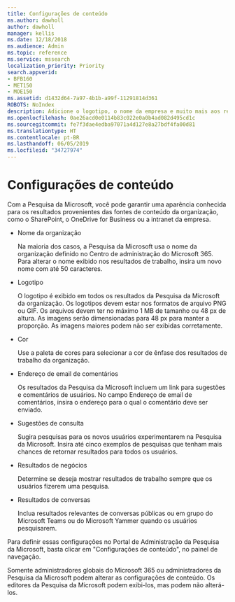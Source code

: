 ```yaml
---
title: Configurações de conteúdo
ms.author: dawholl
author: dawholl
manager: kellis
ms.date: 12/18/2018
ms.audience: Admin
ms.topic: reference
ms.service: mssearch
localization_priority: Priority
search.appverid:
- BFB160
- MET150
- MOE150
ms.assetid: d1432d64-7a97-4b1b-a99f-11291814d361
ROBOTS: NoIndex
description: Adicione o logotipo, o nome da empresa e muito mais aos resultados de trabalho da Pesquisa da Microsoft
ms.openlocfilehash: 0ae26acd0e0114b83c022e0a0b4ad082d495cd1c
ms.sourcegitcommit: fe7f3dae4edba97071a4d127e8a27bdf4fa00d81
ms.translationtype: HT
ms.contentlocale: pt-BR
ms.lasthandoff: 06/05/2019
ms.locfileid: "34727974"
---
```

# <a name="content-settings"></a>Configurações de conteúdo

 
Com a Pesquisa da Microsoft, você pode garantir uma aparência conhecida para os resultados provenientes das fontes de conteúdo da organização, como o SharePoint, o OneDrive for Business ou a intranet da empresa. 
  
- Nome da organização
    
    Na maioria dos casos, a Pesquisa da Microsoft usa o nome da organização definido no Centro de administração do Microsoft 365. Para alterar o nome exibido nos resultados de trabalho, insira um novo nome com até 50 caracteres.
    
- Logotipo
    
    O logotipo é exibido em todos os resultados da Pesquisa da Microsoft da organização. Os logotipos devem estar nos formatos de arquivo PNG ou GIF. Os arquivos devem ter no máximo 1 MB de tamanho ou 48 px de altura. As imagens serão dimensionadas para 48 px para manter a proporção. As imagens maiores podem não ser exibidas corretamente.
    
- Cor
    
    Use a paleta de cores para selecionar a cor de ênfase dos resultados de trabalho da organização.
    
- Endereço de email de comentários
    
    Os resultados da Pesquisa da Microsoft incluem um link para sugestões e comentários de usuários. No campo Endereço de email de comentários, insira o endereço para o qual o comentário deve ser enviado.
    
- Sugestões de consulta
    
    Sugira pesquisas para os novos usuários experimentarem na Pesquisa da Microsoft. Insira até cinco exemplos de pesquisas que tenham mais chances de retornar resultados para todos os usuários.
    
- Resultados de negócios
    
    Determine se deseja mostrar resultados de trabalho sempre que os usuários fizerem uma pesquisa.
    
- Resultados de conversas
    
    Inclua resultados relevantes de conversas públicas ou em grupo do Microsoft Teams ou do Microsoft Yammer quando os usuários pesquisarem.
    
Para definir essas configurações no Portal de Administração da Pesquisa da Microsoft, basta clicar em "Configurações de conteúdo", no painel de navegação.
  
Somente administradores globais do Microsoft 365 ou administradores da Pesquisa da Microsoft podem alterar as configurações de conteúdo. Os editores da Pesquisa da Microsoft podem exibi-los, mas podem não alterá-los.



